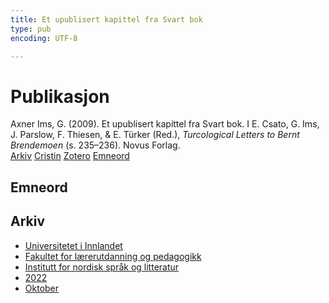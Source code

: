 ```yaml
---
title: Et upublisert kapittel fra Svart bok
type: pub
encoding: UTF-8

---
```

<h1>Publikasjon</h1>
<article id="csl-bib-container-MK89G8RP" class="csl-bib-container">
  <div class="csl-bib-body"> <div class="csl-entry">Axner Ims, G. (2009). Et upublisert kapittel fra Svart bok. I E. Csato, G. Ims, J. Parslow, F. Thiesen, &#38; E. Türker (Red.), <i>Turcological Letters to Bernt Brendemoen</i> (s. 235–236). Novus Forlag.</div> </div>
  <div class="csl-bib-buttons">
    <a href="#taxonomy-article-MK89G8RP" alt="archive" class="csl-bib-button">Arkiv</a>
    <a href="https://app.cristin.no/results/show.jsf?id=2066313" alt="Cristin" class="csl-bib-button">Cristin</a>
    <a href="http://zotero.org/groups/5881554/items/MK89G8RP" alt="Zotero" class="csl-bib-button">Zotero</a>
    <a href="#keywords-article-MK89G8RP" alt="keywords" class="csl-bib-button">Emneord</a>
  </div>
  <div id="csl-bib-meta-container-MK89G8RP"></div>
</article>
<div id="csl-bib-meta-MK89G8RP" class="csl-bib-meta">
  <article id="keywords-article-MK89G8RP" class="keywords-article">
    <h1>Emneord</h1>
    
  </article>
  <article id="taxonomy-article-MK89G8RP" class="taxonomy-article">
    <h1>Arkiv</h1>
    <ul>
      <li>
        <a href="/nn/archive/?key=3DCRN523">Universitetet i Innlandet</a>
      </li>
      <li>
        <a href="/nn/archive/?key=WYNZA47F">Fakultet for lærerutdanning og pedagogikk</a>
      </li>
      <li>
        <a href="/nn/archive/?key=T9U6ILTU">Institutt for nordisk språk og litteratur</a>
      </li>
      <li>
        <a href="/nn/archive/?key=8BZA2YRV">2022</a>
      </li>
      <li>
        <a href="/nn/archive/?key=NG3SMAXR">Oktober</a>
      </li>
    </ul>
  </article>
</div>
